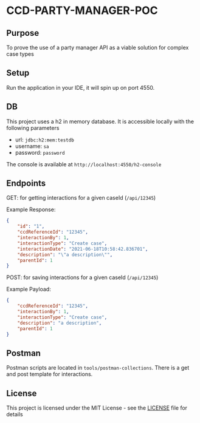 # CCD-PARTY-MANAGER-POC

## Purpose

To prove the use of a party manager API as a viable solution for complex case types

## Setup

Run the application in your IDE, it will spin up on port 4550.

## DB

This project uses a h2 in memory database. It is accessible locally with the following parameters
- url: `jdbc:h2:mem:testdb`
- username: `sa`
- password: `password`

The console is available at `http://localhost:4550/h2-console`

## Endpoints

GET: for getting interactions for a given caseId (`/api/12345`)

Example Response:
```json
{
    "id": "1",
    "ccdReferenceId": "12345",
    "interactionBy": 1,
    "interactionType": "Create case",
    "interactionDate": "2021-06-18T10:58:42.836701",
    "description": "\"a description\"",
    "parentId": 1
}
```

POST: for saving interactions for a given caseId (`/api/12345`)

Example Payload:
```json
{
    "ccdReferenceId": "12345",
    "interactionBy": 1,
    "interactionType": "Create case",
    "description": "a description",
    "parentId": 1
}
```

## Postman

Postman scripts are located in `tools/postman-collections`. There is a get and post template for interactions.

## License

This project is licensed under the MIT License - see the [LICENSE](LICENSE) file for details

